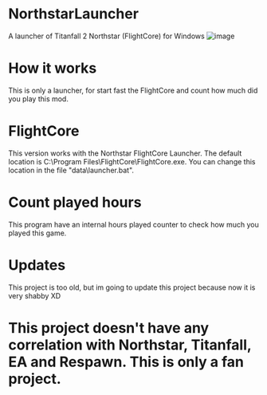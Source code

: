# NorthstarLauncher
A launcher of Titanfall 2 Northstar (FlightCore) for Windows
![image](https://github.com/x04000/NorthstarLauncher/assets/78761999/8fb1bae0-485d-4fba-8977-624428c94432)
# How it works
This is only a launcher, for start fast the FlightCore and count how much did you play this mod.
# FlightCore
This version works with the Northstar FlightCore Launcher. The default location is C:\Program Files\FlightCore\FlightCore.exe. You can change this location in the file "data\launcher.bat".
# Count played hours
This program have an internal hours played counter to check how much you played this game.
# Updates
This project is too old, but im going to update this project because now it is very shabby XD
# This project doesn't have any correlation with Northstar, Titanfall, EA and Respawn. This is only a fan project.
